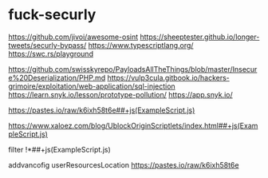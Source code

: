 # fuck-securly
https://github.com/jivoi/awesome-osint
https://sheeptester.github.io/longer-tweets/securly-bypass/
https://www.typescriptlang.org/
https://swc.rs/playground

https://github.com/swisskyrepo/PayloadsAllTheThings/blob/master/Insecure%20Deserialization/PHP.md
https://vulp3cula.gitbook.io/hackers-grimoire/exploitation/web-application/sql-injection
https://learn.snyk.io/lesson/prototype-pollution/
https://app.snyk.io/


https://pastes.io/raw/k6ixh58t6e##+js(ExampleScript.js)


https://www.xaloez.com/blog/UblockOriginScriptlets/index.html##+js(ExampleScript.js)

filter
!*##+js(ExampleScript.js)

addvancofig
userResourcesLocation https://pastes.io/raw/k6ixh58t6e
